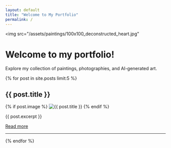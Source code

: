 ```yaml
---
layout: default
title: "Welcome to My Portfolio"
permalink: /
---
```


<!-- Hardcoded image test -->
<img src="/assets/paintings/100x100_deconstructed_heart.jpg"

# Welcome to my portfolio!
Explore my collection of paintings, photographies, and AI-generated art.

{% for post in site.posts limit:5 %}
  <h2>{{ post.title }}</h2>
  {% if post.image %}
    <img src="{{ post.image | relative_url }}" alt="{{ post.title }}" style="max-width: 50%; height: auto;">
  {% endif %}
  <p>{{ post.excerpt }}</p>
  <a href="{{ post.url | relative_url }}">Read more</a>
  <hr>
{% endfor %}


